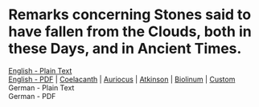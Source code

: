 # Remarks concerning Stones said to have fallen from the Clouds, both in these Days, and in Ancient Times.

[English - Plain Text](full-text-english.md)  
[English - PDF](https://cdn.solaranamnesis.com/EdwardKing/king_stones_from_clouds_1796_english.pdf) | [Coelacanth](https://cdn.solaranamnesis.com/EdwardKing/king_stones_from_clouds_1796_english_coelacanth.pdf) | [Auriocus](https://cdn.solaranamnesis.com/EdwardKing/king_stones_from_clouds_1796_english_aurical.pdf) | [Atkinson](https://cdn.solaranamnesis.com/EdwardKing/king_stones_from_clouds_1796_english_atkinson.pdf) | [Biolinum](https://cdn.solaranamnesis.com/EdwardKing/king_stones_from_clouds_1796_english_biolinum.pdf) | [Custom](https://cdn.solaranamnesis.com/EdwardKing/king_stones_from_clouds_1796_english_custom.pdf)  
German - Plain Text  
German - PDF  
